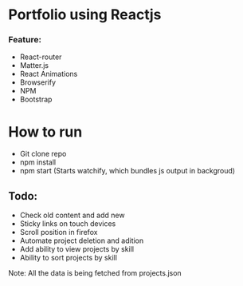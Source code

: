 # Portfolio using Reactjs

### Feature:
- React-router
- Matter.js
- React Animations
- Browserify
- NPM
- Bootstrap
 
# How to run 
- Git clone repo
- npm install
- npm start (Starts watchify, which bundles js output in backgroud)

## Todo:
- Check old content and add new
- Sticky links on touch devices
- Scroll position in firefox 
- Automate project deletion and adition
- Add ability to view projects by skill
- Ability to sort projects by skill

Note: All the data is being fetched from projects.json 
